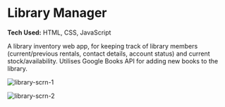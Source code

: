 # Library Manager

**Tech Used:** HTML, CSS, JavaScript

A library inventory web app, for keeping track of library members (current/previous rentals, contact details, account status) and current stock/availability. Utilises Google Books API for adding new books to the library.


![library-scrn-1](https://github.com/mikeplant/mikeplant.github.io/assets/26470248/3fc74c5f-61ce-4110-af87-314231c80f8c)


![library-scrn-2](https://github.com/mikeplant/mikeplant.github.io/assets/26470248/c703dfae-86c2-4851-a43d-ffb3850103aa)
